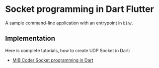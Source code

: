 # Socket programming in Dart Flutter

A sample command-line application with an entrypoint in `bin/`.

## Implementation

Here is complete tutorials, how to create UDP Socket in Dart:

- [MIB Coder Socket programming in Dart](https://mibcoder.com/udp-socket-programming-in-dart-and-flutter/)
